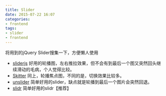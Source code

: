 ```yaml
---
title: Slider
date: 2015-07-22 16:07
categories:
- frontend
tags:
- slider
- frontend
---
```


将用到的jQuery Slider搜集一下，方便懒人使用
- [sliderjs](http://slidesjs.com/)
好用的轮播图，左右推拉效果，但不会有到最后一个图又突然回头继续滑动的毛病，个人觉得比较。
- [Skitter](http://www.skitter-slider.net/)
同上，轮播焦点图，不同的是，切换效果比较多。
- [unslider](http://www.bootcss.com/p/unslider/)
简单好用的slider，缺点就是轮播到最后一个图片会突然回退。
- [slidr](http://www.bchanx.com/slidr)
简单好用的slidr【推荐】

